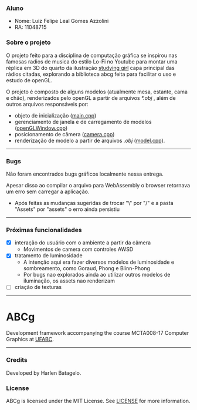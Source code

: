 ### Aluno
- Nome: Luiz Felipe Leal Gomes Azzolini
- RA: 11048715 

### Sobre o projeto

O projeto feito para a disciplina de computação gráfica se inspirou nas famosas radios de musica do estilo Lo-Fi no Youtube para montar uma réplica em 3D do quarto da ilustração [studying girl](https://upload.wikimedia.org/wikipedia/en/3/3e/Lo-Fi_Girl.png) capa principal das rádios citadas, explorando a biblioteca abcg feita para facilitar o uso e estudo de openGL.

O projeto é composto de alguns modelos (atualmente mesa, estante, cama e chão), renderizados pelo openGL a partir de arquivos _*.obj_ , além de outros arquivos responsáveis por:
* objeto de inicialização ([main.cpp](examples/the-calm-room/main.cpp))
*  gerenciamento de janela e de carregamento de modelos ([openGLWindow.cpp](examples/the-calm-room/openGLWindow.cpp))
*   posicionamento de câmera ([camera.cpp](examples/the-calm-room/camera.cpp))
*   renderização de modelo a partir de arquivos _.obj_ ([model.cpp](examples/the-calm-room/model.cpp)).

---

### Bugs
Não foram encontrados bugs gráficos localmente nessa entrega.

Apesar disso ao compilar o arquivo para WebAssembly o browser retornava um erro sem carregar a aplicação.
- Após feitas as mudanças sugeridas de trocar "\\" por "/" e a pasta "Assets" por "assets" o erro ainda persistiu

---

### Próximas funcionalidades
- [x] interação do usuário com o ambiente a partir da câmera
  - Movimentos de camera com controles AWSD
- [x] tratamento de luminosidade
  - A intenção aqui era fazer diversos modelos de luminosidade e sombreamento, como Goraud, Phong e Blinn-Phong
  - Por bugs nao explorados ainda ao utilizar outros modelos de iluminação, os assets nao renderizam
- [ ] criação de texturas

---

ABCg
======

Development framework accompanying the course MCTA008-17 Computer Graphics at [UFABC](https://www.ufabc.edu.br/).

----

### Credits

Developed by Harlen Batagelo.

### License

ABCg is licensed under the MIT License. See [LICENSE](https://github.com/hbatagelo/abcg/blob/main/LICENSE) for more information.
